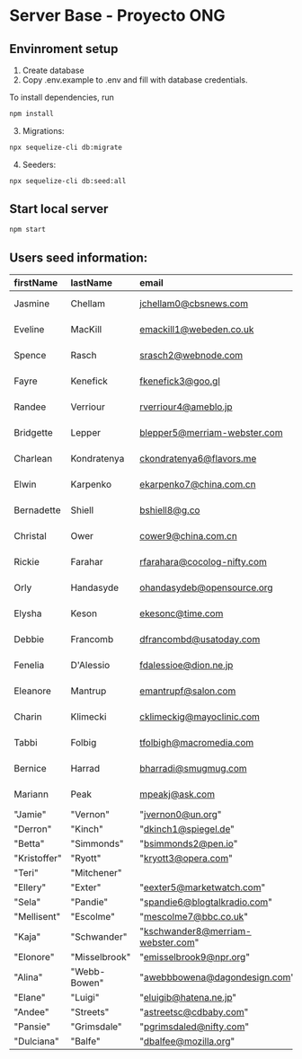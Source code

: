 # Server Base - Proyecto ONG


## Envinroment setup

1) Create database
2) Copy .env.example to .env and fill with database credentials.

To install dependencies, run
``` bash
npm install
```

3) Migrations:
``` bash
npx sequelize-cli db:migrate
```

4) Seeders:
``` bash
npx sequelize-cli db:seed:all
```

## Start local server

``` bash
npm start
```

## Users seed information:

|firstName|lastName|email|password|image|roleId|createdAt|updatedAt|
|:----|:----|:----|:----|:----|:----|:----|:----|
|Jasmine|Chellam|jchellam0@cbsnews.com|lJGRQsZ9Pnx|8cee83bafdb828b1af7bbf669e09deb2|2|2022-01-20 21:45:33|2022-03-12 13:11:07|
|Eveline|MacKill|emackill1@webeden.co.uk|Q2nXUOny|5a1dcc65b51848ae2e051b14b7641e4a|2|2021-08-22 04:48:48|2022-02-21 06:05:49|
|Spence|Rasch|srasch2@webnode.com|hdlo89KKc5Ua|508b6de4330c828512069c2b1e5fe42c|2|2022-06-21 21:09:17|2021-12-25 17:53:12|
|Fayre|Kenefick|fkenefick3@goo.gl|kb96rFR|dd47e71a84a49f6c6910ec795f7ef7a8|1|2022-05-05 19:52:06|2022-04-19 23:23:19|
|Randee|Verriour|rverriour4@ameblo.jp|AYy39l6SFWL|4fe4325cfbc1ef1160986161b585208d|2|2022-03-04 00:32:46|2021-07-26 07:22:31|
|Bridgette|Lepper|blepper5@merriam-webster.com|oxrmeillqz|1ed34a1443ce699b6514a6fee869a6b0|1|2021-12-25 13:06:10|2021-09-26 22:52:53|
|Charlean|Kondratenya|ckondratenya6@flavors.me|asJhcjf|b3da1c2023241d651454828534f3339b|1|2022-03-27 12:05:58|2022-05-15 14:18:56|
|Elwin|Karpenko|ekarpenko7@china.com.cn|la9WqCqY|59899123baf5db05078508486ba6e3ad|1|2022-04-09 19:58:49|2022-02-27 18:52:19|
|Bernadette|Shiell|bshiell8@g.co|jEJLuRj|4351c060564d296921f53ae1de7988fc|2|2021-09-08 02:54:01|2022-04-12 02:56:39|
|Christal|Ower|cower9@china.com.cn|twacVb9jz0v|7e34e42547d7e72145ad84f86c8dc1de|1|2021-08-09 19:06:50|2021-10-11 15:25:53|
|Rickie|Farahar|rfarahara@cocolog-nifty.com|6yF4sKuOk|225971b5f8f9b452d63abacc4ac8c430|2|2022-03-13 00:01:30|2021-09-09 19:07:56|
|Orly|Handasyde|ohandasydeb@opensource.org|v8IGIV|85b67b47d3292523cce3fe0f773d6f17|1|2022-03-27 19:56:00|2022-05-01 21:39:27|
|Elysha|Keson|ekesonc@time.com|qSwYWs80sK|04ee3b6124c09758ffc1bbf458de07e1|1|2022-02-23 21:40:53|2021-08-08 04:06:08|
|Debbie|Francomb|dfrancombd@usatoday.com|57tL5tf3x|801b738daa34190386f2110c064b2da3|1|2021-12-20 02:02:12|2022-04-14 09:20:01|
|Fenelia|D'Alessio|fdalessioe@dion.ne.jp|GcTuJP|da36c4d8f990892096fd7022bfa213cb|2|2021-11-24 01:52:29|2022-04-21 10:32:06|
|Eleanore|Mantrup|emantrupf@salon.com|kbIKKPr|765995eea904e07a4c6f1afb76fd8bbe|2|2021-08-04 05:03:25|2021-08-09 03:03:47|
|Charin|Klimecki|cklimeckig@mayoclinic.com|qhdkOB|7439e47fa41c8595293d1a5c58d2255b|2|2022-04-20 15:30:37|2021-09-08 20:09:53|
|Tabbi|Folbig|tfolbigh@macromedia.com|PBLgeLN|2f15cb21c0f985351ac7bd449e25ee0c|2|2022-07-06 20:58:30|2022-02-13 08:22:40|
|Bernice|Harrad|bharradi@smugmug.com|pcKzLcaaMIQF|0d77c775c22837502980c041a0b7aec0|1|2021-07-27 11:13:06|2022-02-01 01:49:55|
|Mariann|Peak|mpeakj@ask.com|8i9R6MX|34ae5bf3996abb79170de143120d2a9a|1|2021-10-12 11:35:00|2022-01-07 02:19:56|
|"Jamie"|"Vernon"|"jvernon0@un.org"|"wSJ1nnzCmO"|"34ae5bf3996abb79170de143120d2a9a"|1|"11/27/2021"|"10/4/2021"|
|"Derron"|"Kinch"|"dkinch1@spiegel.de"|"nlWW7Fj0Mc"|"34ae5bf3996abb79170de143120d2a9a"|1|"8/30/2021"|"8/11/2021"|
|"Betta"|"Simmonds"|"bsimmonds2@pen.io"|"zgcMaXzKnzXz"|"34ae5bf3996abb79170de143120d2a9a"|1|"9/13/2021"|"9/27/2021"|
|"Kristoffer"|"Ryott"|"kryott3@opera.com"|"RmRugDskNJQ4"|"34ae5bf3996abb79170de143120d2a9a"|2|"11/7/2021"|"4/24/2022"|
|"Teri"|"Mitchener"||"tmitchener4@ucoz.com"|"IbPHHBfFu"|"34ae5bf3996abb79170de143120d2a9a"|2|"1/12/2022"|"8/8/2021"|
|"Ellery"|"Exter"|"eexter5@marketwatch.com" |"oDI8qUZ"|"34ae5bf3996abb79170de143120d2a9a"|1|"1/24/2022"|"11/1/2021"|
|"Sela"|"Pandie"|"spandie6@blogtalkradio.com"|"5RaX4a4dKke"|"34ae5bf3996abb79170de143120d2a9a"|1|"5/19/2022"|"6/28/2022"|
|"Mellisent"|"Escolme"|"mescolme7@bbc.co.uk"|"OMjrIn"|"34ae5bf3996abb79170de143120d2a9a"|2|"3/5/2022"|"11/26/2021"|
|"Kaja"|"Schwander"|"kschwander8@merriam-webster.com"|"VB5Stujnu"|"34ae5bf3996abb79170de143120d2a9a"|2|"2/25/2022"|"2/15/2022"|
|"Elonore"|"Misselbrook"|"emisselbrook9@npr.org"|"1cjAV3XIWP"|"34ae5bf3996abb79170de143120d2a9a"|1|"4/19/2022"|"4/16/2022"|
|"Alina"|"Webb-Bowen"|"awebbbowena@dagondesign.com"|"3zNxsrLQEF1b"|"34ae5bf3996abb79170de143120d2a9a"|1|"10/22/2021"|"2/13/2022"|
|"Elane"|"Luigi"|"eluigib@hatena.ne.jp"|"BNczByIRY"|"34ae5bf3996abb79170de143120d2a9a"|1|"5/1/2022"|"10/8/2021"|
|"Andee"|"Streets"|"astreetsc@cdbaby.com"|"b8QfMcWLZh8"|"34ae5bf3996abb79170de143120d2a9a"|2|"11/22/2021"|"10/30/2021"|
|"Pansie"|"Grimsdale"|"pgrimsdaled@nifty.com"|"UKjjPhKA"|"34ae5bf3996abb79170de143120d2a9a"|2|"12/10/2021"|"2/24/2022"|
|"Dulciana"|"Balfe"|"dbalfee@mozilla.org"|"05N6iL"|"34ae5bf3996abb79170de143120d2a9a"|2|"1/2/2022"|"6/27/2022"|

